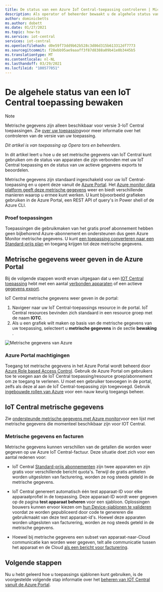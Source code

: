 ```yaml
---
title: De status van een Azure IoT Central-toepassing controleren | Microsoft Docs
description: Als operator of beheerder bewaakt u de algehele status van de apparaten die zijn verbonden met uw IoT Central-toepassing.
author: dominicbetts
ms.author: dobett
ms.date: 01/27/2021
ms.topic: how-to
ms.service: iot-central
services: iot-central
ms.openlocfilehash: d0e59f73dd9b62b528c3d86d315b613312df7773
ms.sourcegitcommit: f28ebb95ae9aaaff3f87d8388a09b41e0b3445b5
ms.translationtype: MT
ms.contentlocale: nl-NL
ms.lasthandoff: 03/29/2021
ms.locfileid: "100577051"
---
```

# <a name="monitor-the-overall-health-of-an-iot-central-application"></a>De algehele status van een IoT Central toepassing bewaken

> [!NOTE]
> Metrische gegevens zijn alleen beschikbaar voor versie 3-IoT Central toepassingen. Zie [over uw toepassing](./howto-get-app-info.md)voor meer informatie over het controleren van de versie van uw toepassing.

*Dit artikel is van toepassing op Opera tors en beheerders.*

In dit artikel leert u hoe u de set metrische gegevens van IoT Central kunt gebruiken om de status van apparaten die zijn verbonden met uw IoT Central toepassing en de status van uw actieve gegevens exports te beoordelen.

Metrische gegevens zijn standaard ingeschakeld voor uw IoT Central-toepassing en u opent deze vanuit de [Azure Portal](https://portal.azure.com/). Het [Azure monitor data platform geeft deze metrische gegevens](../../azure-monitor/essentials/data-platform-metrics.md) weer en biedt verschillende manieren waarop u ermee kunt werken. U kunt bijvoorbeeld grafieken gebruiken in de Azure Portal, een REST API of query's in Power shell of de Azure CLI.

### <a name="trial-applications"></a>Proef toepassingen

Toepassingen die gebruikmaken van het gratis proef abonnement hebben geen bijbehorend Azure-abonnement en ondersteunen dus geen Azure Monitor metrische gegevens. U kunt [een toepassing converteren naar een Standard-prijs plan](./howto-view-bill.md#move-from-free-to-standard-pricing-plan) en toegang krijgen tot deze metrische gegevens.

## <a name="view-metrics-in-the-azure-portal"></a>Metrische gegevens weer geven in de Azure Portal

Bij de volgende stappen wordt ervan uitgegaan dat u een [IOT Central toepassing](./quick-deploy-iot-central.md) hebt met een aantal [verbonden apparaten](./tutorial-connect-device.md) of een actieve [gegevens export](howto-export-data.md).

IoT Central metrische gegevens weer geven in de portal:

1. Navigeer naar uw IoT Central-toepassings resource in de portal. IoT Central resources bevinden zich standaard in een resource groep met de naam **IOTC**.
1. Als u een grafiek wilt maken op basis van de metrische gegevens van uw toepassing, selecteert u **metrische gegevens** in de sectie **bewaking** .

![Metrische gegevens van Azure](media/howto-monitor-application-health/metrics.png)

### <a name="azure-portal-permissions"></a>Azure Portal machtigingen

Toegang tot metrische gegevens in het Azure Portal wordt beheerd door [Azure Role based Access Control](../../role-based-access-control/overview.md). Gebruik de Azure Portal om gebruikers toe te voegen aan de IoT Central toepassing/resource groep/abonnement om ze toegang te verlenen. U moet een gebruiker toevoegen in de portal, zelfs als deze al aan de IoT Central-toepassing zijn toegevoegd. Gebruik [ingebouwde rollen van Azure](../../role-based-access-control/built-in-roles.md) voor een nauw keurig toegangs beheer.

## <a name="iot-central-metrics"></a>IoT Central metrische gegevens

Zie [ondersteunde metrische gegevens met Azure monitor](../../azure-monitor/essentials/metrics-supported.md#microsoftiotcentraliotapps)voor een lijst met metrische gegevens die momenteel beschikbaar zijn voor IOT Central.

### <a name="metrics-and-invoices"></a>Metrische gegevens en facturen

Metrische gegevens kunnen verschillen van de getallen die worden weer gegeven op uw Azure IoT Central-factuur. Deze situatie doet zich voor een aantal redenen voor:

- IoT Central [Standard-prijs abonnementen](https://azure.microsoft.com/pricing/details/iot-central/) zijn twee apparaten en zijn gratis voor verschillende bericht quota's. Terwijl de gratis artikelen worden uitgesloten van facturering, worden ze nog steeds geteld in de metrische gegevens.

- IoT Central genereert automatisch één test apparaat-ID voor elke apparaatprofiel in de toepassing. Deze apparaat-ID wordt weer gegeven op de pagina **test apparaat beheren** voor een sjabloon. Oplossingen bouwers kunnen ervoor kiezen om [hun Device-sjablonen te valideren](./overview-iot-central.md#create-device-templates) voordat ze worden gepubliceerd door code te genereren die gebruikmaakt van deze test apparaat-id's. Hoewel deze apparaten worden uitgesloten van facturering, worden ze nog steeds geteld in de metrische gegevens.

- Hoewel bij metrische gegevens een subset van apparaat-naar-Cloud communicatie kan worden weer gegeven, telt alle communicatie tussen het apparaat en de Cloud [als een bericht voor facturering](https://azure.microsoft.com/pricing/details/iot-central/).

## <a name="next-steps"></a>Volgende stappen

Nu u hebt geleerd hoe u toepassings sjablonen kunt gebruiken, is de voorgestelde volgende stap informatie over het [beheren van IOT Central vanuit de Azure Portal](howto-manage-iot-central-from-portal.md).